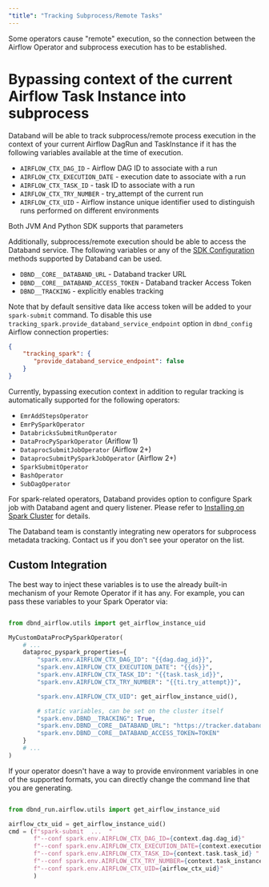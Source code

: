 ```yaml
---
"title": "Tracking Subprocess/Remote Tasks"
---
```

Some operators cause "remote" execution, so the connection between the Airflow Operator and subprocess execution has to be established.

# Bypassing context of the current Airflow Task Instance into subprocess
Databand will be able to track subprocess/remote process execution in the context of your current Airflow DagRun and TaskInstance if it has the following variables available at the time of execution.

* `AIRFLOW_CTX_DAG_ID` - Airflow DAG ID to associate with a run
* `AIRFLOW_CTX_EXECUTION_DATE` - execution date to associate with a run
* `AIRFLOW_CTX_TASK_ID` -  task ID to associate with a run
* `AIRFLOW_CTX_TRY_NUMBER` - try_attempt of the current run
* `AIRFLOW_CTX_UID` - Airflow instance unique identifier used to distinguish runs performed on different environments

Both JVM And Python SDK supports that parameters

Additionally, subprocess/remote execution should be able to access the Databand service.  The following variables or any of the [SDK Configuration](doc:dbnd-sdk-configuration) methods supported by Databand can be used.

* `DBND__CORE__DATABAND_URL` - Databand tracker URL
* `DBND__CORE__DATABAND_ACCESS_TOKEN` - Databand tracker Access Token
* `DBND__TRACKING` - explicitly enables tracking

Note that by default sensitive data like access token will be added to your `spark-submit` command. To disable this use `tracking_spark.provide_databand_service_endpoint` option in `dbnd_config` Airflow connection properties:

```json
{
    "tracking_spark": {
       "provide_databand_service_endpoint": false
    }
}
```

Currently, bypassing execution context in addition to regular tracking is automatically supported for the following operators:
  * `EmrAddStepsOperator`
  * `EmrPySparkOperator`
  * `DatabricksSubmitRunOperator`
  * `DataProcPySparkOperator` (Ariflow 1)
  * `DataprocSubmitJobOperator` (Airflow 2+)
  * `DataprocSubmitPySparkJobOperator` (Airflow 2+)
  * `SparkSubmitOperator`
  * `BashOperator`
  * `SubDagOperator`

For spark-related operators, Databand provides option to configure Spark job with Databand agent and query listener. Please refer to [Installing on Spark Cluster](doc:installing-dbnd-on-spark-cluster#databand-agent-path-and-query-listener-configuration-for-spark-operators) for details.

The Databand team is constantly integrating new operators for subprocess metadata tracking. Contact us if you don't see your operator on the list.


## Custom Integration
The best way to inject these variables is to use the already built-in mechanism of your Remote Operator if it has any. For example, you can pass these variables to your Spark Operator via:

<!-- noqa -->

```python

from dbnd_airflow.utils import get_airflow_instance_uid

MyCustomDataProcPySparkOperator(
    # ...
    dataproc_pyspark_properties={
        "spark.env.AIRFLOW_CTX_DAG_ID": "{{dag.dag_id}}",
        "spark.env.AIRFLOW_CTX_EXECUTION_DATE": "{{ds}}",
        "spark.env.AIRFLOW_CTX_TASK_ID": "{{task.task_id}}",
        "spark.env.AIRFLOW_CTX_TRY_NUMBER": "{{ti.try_attempt}}",

        "spark.env.AIRFLOW_CTX_UID": get_airflow_instance_uid(),

        # static variables, can be set on the cluster itself
        "spark.env.DBND__TRACKING": True,
        "spark.env.DBND__CORE__DATABAND_URL": "https://tracker.databand.ai",
        "spark.env.DBND__CORE__DATABAND_ACCESS_TOKEN=TOKEN"
    }
    # ...
)
```

 If your operator doesn't have a way to provide environment variables in one of the supported formats, you can directly change the command line that you are generating.


<!-- noqa -->

```python

from dbnd_run.airflow.utils import get_airflow_instance_uid

airflow_ctx_uid = get_airflow_instance_uid()
cmd = (f"spark-submit  ...  "
       f"--conf spark.env.AIRFLOW_CTX_DAG_ID={context.dag.dag_id}"
       f"--conf spark.env.AIRFLOW_CTX_EXECUTION_DATE={context.execution_date} "
       f"--conf spark.env.AIRFLOW_CTX_TASK_ID={context.task.task_id} "
       f"--conf spark.env.AIRFLOW_CTX_TRY_NUMBER={context.task_instance.try_attempt} "
       f"--conf spark.env.AIRFLOW_CTX_UID={airflow_ctx_uid}"
       )
```
